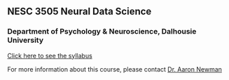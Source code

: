 ## NESC 3505 Neural Data Science

### Department of Psychology & Neuroscience, Dalhousie University

[Click here to see the syllabus](NESC3505_Syllabus_2020_s.md)

For more information about this course, please contact [Dr. Aaron Newman](mailto:Aaron.Newman@dal.ca?subject=NESC%203505)
